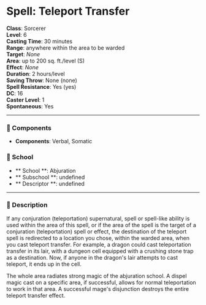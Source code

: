 
# Spell: Teleport Transfer
**Class**: Sorcerer  
**Level**: 6  
**Casting Time**: 30 minutes  
**Range**: anywhere within the area to be warded  
**Target**: _None_  
**Area**: up to 200 sq. ft./level (S)  
**Effect**: _None_  
**Duration**: 2 hours/level  
**Saving Throw**: None (none)  
**Spell Resistance**: Yes (yes)  
**DC**: 16  
**Caster Level**: 1  
**Spontaneous**: Yes

---

### 🔮 Components
- **Components**: Verbal, Somatic

### 🏫 School
- ** School **: Abjuration
- ** Subschool **: undefined
- ** Descriptor **: undefined
---

### 📜 Description
If any conjuration (teleportation) supernatural, spell or spell-like ability is used within the area of this spell, or if the area of the spell is the target of a conjuration (teleportation) spell or effect, the destination of the teleport spell is redirected to a location you chose, within the warded area, when you cast teleport transfer. For example, a dragon could cast teleportation transfer in its lair, with a dungeon cell equipped with a crushing stone trap as a destination. Now, if anyone in the dragon's lair attempts to cast teleport, it ends up in the cell. 

The whole area radiates strong magic of the abjuration school. A dispel magic cast on a specific area, if successful, allows for normal teleportation to work in that area. A successful mage's disjunction destroys the entire teleport transfer effect.
